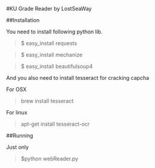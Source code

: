 #KU Grade Reader by LostSeaWay

##Installation

You need to install following python lib.

>$ easy_install requests

>$ easy_install mechanize

>$ easy_install beautifulsoup4

And you also need to install tesseract for cracking capcha

For OSX
>brew install tesseract

For linux
>apt-get install tesseract-ocr

##Running

Just only

>$python webReader.py

